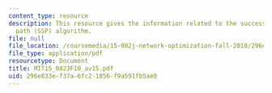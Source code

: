 ```yaml
---
content_type: resource
description: This resource gives the information related to the successive shortest
  path (SSP) algorithm.
file: null
file_location: /coursemedia/15-082j-network-optimization-fall-2010/296e833ef37a6fc21856f9a591fb5ae0_MIT15_082JF10_av15.pdf
file_type: application/pdf
resourcetype: Document
title: MIT15_082JF10_av15.pdf
uid: 296e833e-f37a-6fc2-1856-f9a591fb5ae0
---
```

